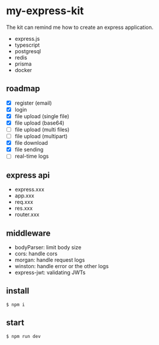 # my-express-kit

The kit can remind me how to create an express application.

- express.js
- typescript
- postgresql
- redis
- prisma
- docker

## roadmap

- [x] register (email)
- [x] login
- [x] file upload (single file)
- [x] file upload (base64)
- [ ] file upload (multi files)
- [ ] file upload (multipart)
- [x] file download
- [x] file sending
- [ ] real-time logs

## express api

- express.xxx
- app.xxx
- req.xxx
- res.xxx
- router.xxx

## middleware

- bodyParser: limit body size
- cors: handle cors
- morgan: handle request logs
- winston: handle error or the other logs
- express-jwt: validating JWTs

## install

```
$ npm i
```

## start

```
$ npm run dev
```
